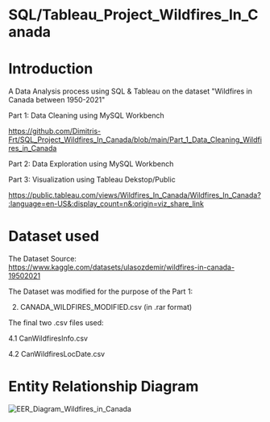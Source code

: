 # SQL/Tableau_Project_Wildfires_In_Canada

# Introduction
A Data Analysis process using SQL & Tableau on the dataset "Wildfires in Canada between 1950-2021"

Part 1: Data Cleaning using MySQL Workbench 

https://github.com/Dimitris-Frt/SQL_Project_Wildfires_In_Canada/blob/main/Part_1_Data_Cleaning_Wildfires_in_Canada

Part 2: Data Exploration using MySQL Workbench

Part 3: Visualization using Tableau Dekstop/Public

https://public.tableau.com/views/Wildfires_In_Canada/Wildfires_In_Canada?:language=en-US&:display_count=n&:origin=viz_share_link

# Dataset used
The Dataset Source: 
https://www.kaggle.com/datasets/ulasozdemir/wildfires-in-canada-19502021

The Dataset was modified for the purpose of the Part 1: 

2. CANADA_WILDFIRES_MODIFIED.csv (in .rar format)

The final two .csv  files used:

4.1 CanWildfiresInfo.csv

4.2 CanWildfiresLocDate.csv

# Entity Relationship Diagram

![EER_Diagram_Wildfires_in_Canada](https://user-images.githubusercontent.com/123563233/220091159-4bc21f28-c5ab-4aca-8960-8613eabf6240.png)
